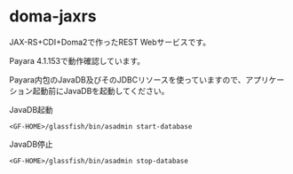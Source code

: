 # doma-jaxrs

JAX-RS+CDI+Doma2で作ったREST Webサービスです。

Payara 4.1.153で動作確認しています。

Payara内包のJavaDB及びそのJDBCリソースを使っていますので、アプリケーション起動前にJavaDBを起動してください。

JavaDB起動
```
<GF-HOME>/glassfish/bin/asadmin start-database
```

JavaDB停止
```
<GF-HOME>/glassfish/bin/asadmin stop-database
```
